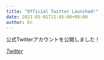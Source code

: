 ```yaml
---
title: "Official Twitter Launched!"
date: 2021-05-01T21:45:00+09:00
author: En
---
```


公式Twitterアカウントを公開しました！

<i class="fa fa-twitter"><a href="https://twitter.com/studio_mizutama?s=21">Twitter</a></i>

